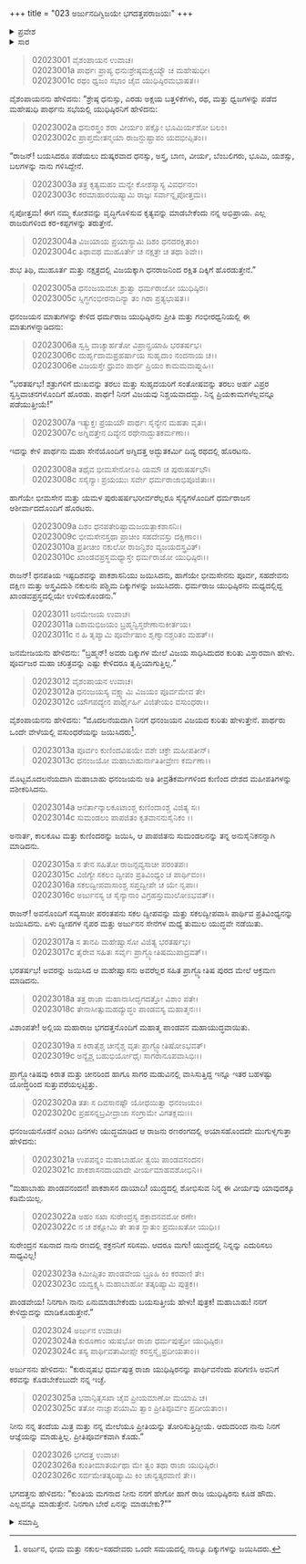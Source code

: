 +++
title = "023 ಅರ್ಜುನದಿಗ್ವಿಜಯೇ ಭಗದತ್ತಪರಾಜಯಃ"
+++

<details><summary>ಪ್ರವೇಶ</summary>


।।   ಓಂ ಓಂ ನಮೋ ನಾರಾಯಣಾಯ।।   ಶ್ರೀ ವೇದವ್ಯಾಸಾಯ ನಮಃ ।।

ಶ್ರೀ ಕೃಷ್ಣದ್ವೈಪಾಯನ ವೇದವ್ಯಾಸ ವಿರಚಿತ  

**ಶ್ರೀ ಮಹಾಭಾರತ**

**ಸಭಾ ಪರ್ವ**

**ದಿಗ್ವಿಜಯ ಪರ್ವ**

**ಅಧ್ಯಾಯ 23**

</details>


<details><summary>ಸಾರ</summary>

ಅರ್ಜುನನು ಉತ್ತರ ದೇಶಗಳನ್ನು ಗೆದ್ದುದು (1-16). ಭಗದತ್ತನೊಡನೆ ಅರ್ಜುನನ ಎಂಟು ದಿನಗಳ ಯುದ್ಧ (17-26).

</details>


> 02023001 ವೈಶಂಪಾಯನ ಉವಾಚ।  
02023001a ಪಾರ್ಥಃ ಪ್ರಾಪ್ಯ ಧನುಃಶ್ರೇಷ್ಠಮಕ್ಷಯ್ಯೌ ಚ ಮಹೇಷುಧೀ।  
02023001c ರಥಂ ಧ್ವಜಂ ಸಭಾಂ ಚೈವ ಯುಧಿಷ್ಠಿರಮಭಾಷತ।।

ವೈಶಂಪಾಯನನು ಹೇಳಿದನು: “ಶ್ರೇಷ್ಠ ಧನುಸ್ಸು, ಎರಡು ಅಕ್ಷಯ ಬತ್ತಳಿಕೆಗಳು, ರಥ, ಮತ್ತು ಧ್ವಜಗಳನ್ನು ಪಡೆದ ಮಹೇಷುಧಿ ಪಾರ್ಥನು ಸಭೆಯಲ್ಲಿ ಯುಧಿಷ್ಠಿರನಿಗೆ ಹೇಳಿದನು:

> 02023002a ಧನುರಸ್ತ್ರಂ ಶರಾ ವೀರ್ಯಂ ಪಕ್ಷೋ ಭೂಮಿರ್ಯಶೋ ಬಲಂ।  
02023002c ಪ್ರಾಪ್ತಮೇತನ್ಮಯಾ ರಾಜನ್ದುಷ್ಪ್ರಾಪಂ ಯದಭೀಪ್ಸಿತಂ।।

“ರಾಜನ್! ಬಯಸಿದರೂ ಪಡೆಯಲು ದುಷ್ಕರವಾದ ಧನಸ್ಸು, ಅಸ್ತ್ರ, ಬಾಣ, ವೀರ್ಯ, ಬೆಂಬಲಿಗರು, ಭೂಮಿ, ಯಶಸ್ಸು, ಬಲಗಳನ್ನು ನಾನು ಗಳಿಸಿದ್ದೇನೆ.

> 02023003a ತತ್ರ ಕೃತ್ಯಮಹಂ ಮನ್ಯೇ ಕೋಶಸ್ಯಾಸ್ಯ ವಿವರ್ಧನಂ।  
02023003c ಕರಮಾಹಾರಯಿಷ್ಯಾಮಿ ರಾಜ್ಞಃ ಸರ್ವಾನ್ನೃಪೋತ್ತಮ।।

ನೃಪೋತ್ತಮ! ಈಗ ನಮ್ಮ ಕೋಶವನ್ನು ವೃದ್ಧಿಗೊಳಿಸುವ ಕೃತ್ಯವನ್ನು ಮಾಡಬೇಕೆಂದು ನನ್ನ ಅಭಿಪ್ರಾಯ. ಎಲ್ಲ ರಾಜರುಗಳಿಂದ ಕರ-ಕಪ್ಪಗಳನ್ನು ತರುತ್ತೇನೆ.

> 02023004a ವಿಜಯಾಯ ಪ್ರಯಾಸ್ಯಾಮಿ ದಿಶಂ ಧನದರಕ್ಷಿತಾಂ।  
02023004c ತಿಥಾವಥ ಮುಹೂರ್ತೇ ಚ ನಕ್ಷತ್ರೇ ಚ ತಥಾ ಶಿವೇ।।

ಶುಭ ತಿಥಿ, ಮುಹೂರ್ತ ಮತ್ತು ನಕ್ಷತ್ರದಲ್ಲಿ ವಿಜಯಕ್ಕಾಗಿ ಧನರಾಜನಿಂದ ರಕ್ಷಿತ ದಿಕ್ಕಿಗೆ ಹೊರಡುತ್ತೇನೆ.”

> 02023005a ಧನಂಜಯವಚಃ ಶ್ರುತ್ವಾ ಧರ್ಮರಾಜೋ ಯುಧಿಷ್ಠಿರಃ।  
02023005c ಸ್ನಿಗ್ಧಗಂಭೀರನಾದಿನ್ಯಾ ತಂ ಗಿರಾ ಪ್ರತ್ಯಭಾಷತ।।

ಧನಂಜಯನ ಮಾತುಗಳನ್ನು ಕೇಳಿದ ಧರ್ಮರಾಜ ಯುಧಿಷ್ಠಿರನು ಪ್ರೀತಿ ಮತ್ತು ಗಂಭೀರಧ್ವನಿಯಲ್ಲಿ ಈ ಮಾತುಗಳನ್ನಾಡಿದನು:

> 02023006a ಸ್ವಸ್ತಿ ವಾಚ್ಯಾರ್ಹತೋ ವಿಪ್ರಾನ್ಪ್ರಯಾಹಿ ಭರತರ್ಷಭ।  
02023006c ದುರ್ಹೃದಾಮಪ್ರಹರ್ಷಾಯ ಸುಹೃದಾಂ ನಂದನಾಯ ಚ।।  
02023006e ವಿಜಯಸ್ತೇ ಧ್ರುವಂ ಪಾರ್ಥ ಪ್ರಿಯಂ ಕಾಮಮವಾಪ್ನುಹಿ।।

“ಭರತರ್ಷಭ! ಶತ್ರುಗಳಿಗೆ ದುಃಖವನ್ನು ತರಲು ಮತ್ತು ಸುಹೃದಯರಿಗೆ ಸಂತೋಷವನ್ನು ತರಲು ಅರ್ಹ ವಿಪ್ರರ ಸ್ವಸ್ತಿವಾಚನಗಳೊಂದಿಗೆ ಹೊರಡು. ಪಾರ್ಥ! ನಿನಗೆ ವಿಜಯವು ನಿಶ್ಚಯವಾದದ್ದು. ನಿನ್ನ ಪ್ರಿಯಕಾಮಗಳೆಲ್ಲವನ್ನೂ ಪಡೆಯುತ್ತೀಯೆ!”

> 02023007a ಇತ್ಯುಕ್ತಃ ಪ್ರಯಯೌ ಪಾರ್ಥಃ ಸೈನ್ಯೇನ ಮಹತಾ ವೃತಃ।  
02023007c ಅಗ್ನಿದತ್ತೇನ ದಿವ್ಯೇನ ರಥೇನಾದ್ಭುತಕರ್ಮಣಾ।।

ಇದನ್ನು ಕೇಳಿ ಪಾರ್ಥನು ಮಹಾ ಸೇನೆಯೊಂದಿಗೆ ಅಗ್ನಿದತ್ತ ಅದ್ಭುತಕರ್ಮಿ ದಿವ್ಯ ರಥದಲ್ಲಿ ಹೊರಟನು.

> 02023008a ತಥೈವ ಭೀಮಸೇನೋಽಪಿ ಯಮೌ ಚ ಪುರುಷರ್ಷಭೌ।  
02023008c ಸಸೈನ್ಯಾಃ ಪ್ರಯಯುಃ ಸರ್ವೇ ಧರ್ಮರಾಜಾಭಿಪೂಜಿತಾಃ।।

ಹಾಗೆಯೇ ಭೀಮಸೇನ ಮತ್ತು ಯಮಳ ಪುರುಷರ್ಷಭರೀರ್ವರೆಲ್ಲರೂ ಸೈನ್ಯಗಳೊಂದಿಗೆ ಧರ್ಮರಾಜನ ಆಶೀರ್ವಾದದೊಂದಿಗೆ ಹೊರಟರು.

> 02023009a ದಿಶಂ ಧನಪತೇರಿಷ್ಟಾಮಜಯತ್ಪಾಕಶಾಸನಿಃ।  
02023009c ಭೀಮಸೇನಸ್ತಥಾ ಪ್ರಾಚೀಂ ಸಹದೇವಸ್ತು ದಕ್ಷಿಣಾಂ।।  
02023010a ಪ್ರತೀಚೀಂ ನಕುಲೋ ರಾಜನ್ದಿಶಂ ವ್ಯಜಯದಸ್ತ್ರವಿತ್।  
02023010c ಖಾಂಡವಪ್ರಸ್ಥಮಧ್ಯಾಸ್ತೇ ಧರ್ಮರಾಜೋ ಯುಧಿಷ್ಠಿರಃ।।

ರಾಜನ್! ಧನಪತಿಯ ಇಷ್ಟದಿಶವನ್ನು ಪಾಕಶಾಸನಿಯು ಜಯಿಸಿದನು, ಹಾಗೆಯೇ ಭೀಮಸೇನನು ಪೂರ್ವ, ಸಹದೇವನು ದಕ್ಷಿಣ ಮತ್ತು ಅಸ್ತ್ರವಿದುಶಿ ನಕುಲನು ಪಶ್ಚಿಮ ದಿಕ್ಕುಗಳನ್ನು ಜಯಿಸಿದರು. ಧರ್ಮರಾಜ ಯುಧಿಷ್ಠಿರನು ಮಧ್ಯದಲ್ಲಿದ್ದ ಖಾಂಡವಪ್ರಸ್ಥದಲ್ಲಿಯೇ ಉಳಿದುಕೊಂಡನು.”

> 02023011 ಜನಮೇಜಯ ಉವಾಚ।  
02023011a ದಿಶಾಮಭಿಜಯಂ ಬ್ರಹ್ಮನ್ವಿಸ್ತರೇಣಾನುಕೀರ್ತಯ।  
02023011c ನ ಹಿ ತೃಪ್ಯಾಮಿ ಪೂರ್ವೇಷಾಂ ಶೃಣ್ವಾನಶ್ಚರಿತಂ ಮಹತ್।।

ಜನಮೇಜಯನು ಹೇಳಿದನು: “ಬ್ರಹ್ಮನ್! ಅವರು ದಿಕ್ಕುಗಳ ಮೇಲೆ ವಿಜಯ ಸಾಧಿಸಿದುದರ ಕುರಿತು ವಿಸ್ತಾರವಾಗಿ ಹೇಳು. ಪೂರ್ವಜರ ಮಹಾ ಚರಿತ್ರವನ್ನು ಎಷ್ಟು ಕೇಳಿದರೂ ತೃಪ್ತಿಯಾಗುತ್ತಿಲ್ಲ.”

> 02023012 ವೈಶಂಪಾಯನ ಉವಾಚ।  
02023012a ಧನಂಜಯಸ್ಯ ವಕ್ಷ್ಯಾಮಿ ವಿಜಯಂ ಪೂರ್ವಮೇವ ತೇ।  
02023012c ಯೌಗಪದ್ಯೇನ ಪಾರ್ಥೈರ್ಹಿ ವಿಜಿತೇಯಂ ವಸುಂಧರಾ।।

ವೈಶಂಪಾಯನನು ಹೇಳಿದನು: “ಮೊದಲನೆಯದಾಗಿ ನಿನಗೆ ಧನಂಜಯನ ವಿಜಯದ ಕುರಿತು ಹೇಳುತ್ತೇನೆ. ಪಾರ್ಥರು ಒಂದೇ ವೇಳೆಯಲ್ಲಿ ವಸುಂಧರೆಯನ್ನು ಜಯಿಸಿದರು[^1].

> 02023013a ಪೂರ್ವಂ ಕುಣಿಂದವಿಷಯೇ ವಶೇ ಚಕ್ರೇ ಮಹೀಪತೀನ್।  
02023013c ಧನಂಜಯೋ ಮಹಾಬಾಹುರ್ನಾತಿತೀವ್ರೇಣ ಕರ್ಮಣಾ।।

ಮೊಟ್ಟಮೊದಲನೆಯದಾಗಿ ಮಹಾಬಾಹು ಧನಂಜಯನು ಅತಿ ತೀವ್ರäಕರ್ಮಗಳಿಂದ ಕುಣಿಂದ ದೇಶದ ಮಹೀಪತಿಗಳನ್ನು ವಶೀಕರಿಸಿದನು.

> 02023014a ಆನರ್ತಾನ್ಕಾಲಕೂಟಾಂಶ್ಚ ಕುಣಿಂದಾಂಶ್ಚ ವಿಜಿತ್ಯ ಸಃ।  
02023014c ಸುಮಂಡಲಂ ಪಾಪಜಿತಂ ಕೃತವಾನನುಸೈನಿಕಂ ।।

ಅನಾರ್ತ, ಕಾಲಕೂಟ ಮತ್ತು ಕುಣಿಂದರನ್ನು ಜಯಿಸಿ, ಆ ಪಾಪಜಿತನು ಸುಮಂಡಲನನ್ನು ತನ್ನ ಅನುಸೈನಿಕನನ್ನಾಗಿ ಮಾಡಿದನು.

> 02023015a ಸ ತೇನ ಸಹಿತೋ ರಾಜನ್ಸವ್ಯಸಾಚೀ ಪರಂತಪಃ।  
02023015c ವಿಜಿಗ್ಯೇ ಸಕಲಂ ದ್ವೀಪಂ ಪ್ರತಿವಿಂಧ್ಯಂ ಚ ಪಾರ್ಥಿವಂ।।  
02023016a ಸಕಲದ್ವೀಪವಾಸಾಂಶ್ಚ ಸಪ್ತದ್ವೀಪೇ ಚ ಯೇ ನೃಪಾಃ।  
02023016c ಅರ್ಜುನಸ್ಯ ಚ ಸೈನ್ಯಾನಾಂ ವಿಗ್ರಹಸ್ತುಮುಲೋಽಭವತ್।।

ರಾಜನ್! ಅವನೊಂದಿಗೆ ಸವ್ಯಸಾಚೀ ಪರಂತಪನು ಸಕಲ ದ್ವೀಪವನ್ನು ಮತ್ತು ಸಕಲದ್ವೀಪವಾಸಿ ಪಾರ್ಥಿವ ಪ್ರತಿವಿಂಧ್ಯನನ್ನು ಜಯಿಸಿದನು. ಏಳು ದ್ವೀಪಗಳ ನೃಪರ ಮತ್ತು ಅರ್ಜುನನ ಸೇನೆಗಳ ಮಧ್ಯೆ ತುಮುಲ ಯುದ್ಧವೇ ನಡೆಯಿತು.

> 02023017a ಸ ತಾನಪಿ ಮಹೇಷ್ವಾಸೋ ವಿಜಿತ್ಯ ಭರತರ್ಷಭ।  
02023017c ತೈರೇವ ಸಹಿತಃ ಸರ್ವೈಃ ಪ್ರಾಗ್ಜ್ಯೋತಿಷಮುಪಾದ್ರವತ್।।

ಭರತರ್ಷಭ! ಅವರನ್ನು ಜಯಿಸಿದ ಆ ಮಹೇಷ್ವಾಸನು ಅವರೆಲ್ಲರ ಸಹಿತ ಪ್ರಾಗ್ಜ್ಯೋತಿಷ ಪುರದ ಮೇಲೆ ಆಕ್ರಮಣ ಮಾಡಿದನು.

> 02023018a ತತ್ರ ರಾಜಾ ಮಹಾನಾಸೀದ್ಭಗದತ್ತೋ ವಿಶಾಂ ಪತೇ।  
02023018c ತೇನಾಸೀತ್ಸುಮಹದ್ಯುದ್ಧಂ ಪಾಂಡವಸ್ಯ ಮಹಾತ್ಮನಃ।।

ವಿಶಾಂಪತೇ! ಅಲ್ಲಿಯ ಮಹಾರಾಜ ಭಗದತ್ತನೊಂದಿಗೆ ಮಹಾತ್ಮ ಪಾಂಡವನ ಮಹಾಯುದ್ಧವಾಯಿತು.

> 02023019a ಸ ಕಿರಾತೈಶ್ಚ ಚೀನೈಶ್ಚ ವೃತಃ ಪ್ರಾಗ್ಜ್ಯೋತಿಷೋಽಭವತ್।  
02023019c ಅನ್ಯೈಶ್ಚ ಬಹುಭಿರ್ಯೋಧೈಃ ಸಾಗರಾನೂಪವಾಸಿಭಿಃ।।

ಪ್ರಾಗ್ಜ್ಯೋತಿಷವು ಕಿರಾತ ಮತ್ತು ಚೀನರಿಂದ ಹಾಗೂ ಸಾಗರ ಮಡುವಿನಲ್ಲಿ ವಾಸಿಸುತ್ತಿದ್ದ ಇನ್ನೂ ಇತರ ಬಹಳಷ್ಟು ಯೋದ್ಧರಿಂದ ಸುತ್ತುವರೆಯಲ್ಪಟ್ಟಿತ್ತು.

> 02023020a ತತಃ ಸ ದಿವಸಾನಷ್ಟೌ ಯೋಧಯಿತ್ವಾ ಧನಂಜಯಂ।  
02023020c ಪ್ರಹಸನ್ನಬ್ರವೀದ್ರಾಜಾ ಸಂಗ್ರಾಮೇ ವಿಗತಕ್ಲಮಃ।।

ಧನಂಜಯನೊಡನೆ ಎಂಟು ದಿನಗಳು ಯುದ್ಧಮಾಡಿದ ಆ ರಾಜನು ರಣರಂಗದಲ್ಲಿ ಅಯಾಸಹೊಂದದೇ ಮುಗುಳ್ನಗುತ್ತಾ ಹೇಳಿದನು:

> 02023021a ಉಪಪನ್ನಂ ಮಹಾಬಾಹೋ ತ್ವಯಿ ಪಾಂಡವನಂದನ।  
02023021c ಪಾಕಶಾಸನದಾಯಾದೇ ವೀರ್ಯಮಾಹವಶೋಭಿನಿ।।

“ಮಹಾಬಾಹು ಪಾಂಡವನಂದನ! ಪಾಕಶಾಸನ ದಾಯಾದಿ! ಯುದ್ಧದಲ್ಲಿ ಶೋಭಿಸುವ ನಿನ್ನ ಈ ವೀರ್ಯವು ಯಾವುದಕ್ಕೂ ಕಡಿಮೆಯಿಲ್ಲ.

> 02023022a ಅಹಂ ಸಖಾ ಸುರೇಂದ್ರಸ್ಯ ಶಕ್ರಾದನವಮೋ ರಣೇ।  
02023022c ನ ಚ ಶಕ್ನೋಮಿ ತೇ ತಾತ ಸ್ಥಾತುಂ ಪ್ರಮುಖತೋ ಯುಧಿ।।

ಸುರೇಂದ್ರನ ಸಖನಾದ ನಾನು ರಣದಲ್ಲಿ ಶಕ್ರನನಿಗೆ ಸರಿಸಮ. ಆದರೂ ಮಗು! ಯುದ್ಧದಲ್ಲಿ ನಿನ್ನನ್ನು ಎದುರಿಸಲು ಸಾಧ್ಯವಿಲ್ಲ!

> 02023023a ಕಿಮೀಪ್ಸಿತಂ ಪಾಂಡವೇಯ ಬ್ರೂಹಿ ಕಿಂ ಕರವಾಣಿ ತೇ।  
02023023c ಯದ್ವಕ್ಷ್ಯಸಿ ಮಹಾಬಾಹೋ ತತ್ಕರಿಷ್ಯಾಮಿ ಪುತ್ರಕ।।

ಪಾಂಡವೇಯ! ನಿನಗಾಗಿ ನಾನು ಏನುಮಾಡಬೇಕೆಂದು ಬಯಸುತ್ತೀಯೆ ಹೇಳು! ಪುತ್ರಕ! ಮಹಾಬಾಹು! ನನಗೆ ಕೇಳಿದ್ದುದನ್ನು ಮಾಡಿಕೊಡುತ್ತೇನೆ.”

> 02023024 ಅರ್ಜುನ ಉವಾಚ।  
02023024a ಕುರೂಣಾಂ ಋಷಭೋ ರಾಜಾ ಧರ್ಮಪುತ್ರೋ ಯುಧಿಷ್ಠಿರಃ।  
02023024c ತಸ್ಯ ಪಾರ್ಥಿವತಾಮೀಪ್ಸೇ ಕರಸ್ತಸ್ಮೈ ಪ್ರದೀಯತಾಂ।।

ಅರ್ಜುನನು ಹೇಳಿದನು: “ಕುರುವೃಷಭ ಧರ್ಮಪುತ್ರ ರಾಜಾ ಯುಧಿಷ್ಠಿರನನ್ನು ಪಾರ್ಥಿವನೆಂದು ಪರಿಗಣಿಸಿ ಅವನಿಗೆ ಕರವನ್ನು ಕೊಡಬೇಕೆಂಬುದೇ ನನ್ನ ಇಚ್ಛೆ.

> 02023025a ಭವಾನ್ಪಿತೃಸಖಾ ಚೈವ ಪ್ರೀಯಮಾಣೋ ಮಯಾಪಿ ಚ।  
02023025c ತತೋ ನಾಜ್ಞಾಪಯಾಮಿ ತ್ವಾಂ ಪ್ರೀತಿಪೂರ್ವಂ ಪ್ರದೀಯತಾಂ।।

ನೀನು ನನ್ನ ತಂದೆಯ ಮಿತ್ರ ಮತ್ತು ನನ್ನ ಮೇಲೆಯೂ ಪ್ರೀತಿಯನ್ನು ತೋರಿಸುತ್ತಿದ್ದೀಯೆ. ಆದುದರಿಂದ ನಾನು ನಿನಗೆ ಆಜ್ಞೆಯನ್ನು ಮಾಡುತ್ತಿಲ್ಲ. ಪ್ರೀತಿಪೂರ್ವಕವಾಗಿ ಕೊಡು.”

> 02023026 ಭಗದತ್ತ ಉವಾಚ।  
02023026a ಕುಂತೀಮಾತರ್ಯಥಾ ಮೇ ತ್ವಂ ತಥಾ ರಾಜಾ ಯುಧಿಷ್ಠಿರಃ।  
02023026c ಸರ್ವಮೇತತ್ಕರಿಷ್ಯಾಮಿ ಕಿಂ ಚಾನ್ಯತ್ಕರವಾಣಿ ತೇ।।

ಭಗದತ್ತನು ಹೇಳಿದನು: “ಕುಂತಿಯ ಮಗನಾದ ನೀನು ನನಗೆ ಹೇಗೋ ಹಾಗೆ ರಾಜ ಯುಧಿಷ್ಠಿರನು ಕೂಡ ಹೌದು. ಎಲ್ಲವನ್ನೂ ಮಾಡುತ್ತೇನೆ. ನಿನಗಾಗಿ ಬೇರೆ ಏನನ್ನು ಮಾಡಬೇಕು?””



<details><summary>ಸಮಾಪ್ತಿ</summary>


ಇತಿ ಶ್ರೀ ಮಹಾಭಾರತೇ ಸಭಾಪರ್ವಣಿ ದಿಗ್ವಿಜಯಪರ್ವಣಿ ಅರ್ಜುನದಿಗ್ವಿಜಯೇ ಭಗದತ್ತಪರಾಜಯೇ ತ್ರಯೋವಿಂಶೋಽಧ್ಯಾಯಃ।।  
ಇದು ಶ್ರೀ ಮಹಾಭಾರತದಲ್ಲಿ ಸಭಾಪರ್ವದಲ್ಲಿ ದಿಗ್ವಿಜಯಪರ್ವದಲ್ಲಿ ಅರ್ಜುನದಿಗ್ವಿಜಯದಲ್ಲಿ ಭಗದತ್ತನ ಪರಾಭವ ಎನ್ನುವ ಇಪ್ಪತ್ತ್ಮೂರನೆಯ ಅಧ್ಯಾಯವು.


</details>

[^1]: ಅರ್ಜುನ, ಭೀಮ ಮತ್ತು ನಕುಲ-ಸಹದೇವರು ಒಂದೇ ಸಮಯದಲ್ಲಿ ನಾಲ್ಕೂ ದಿಕ್ಕುಗಳನ್ನು ಜಯಿಸಿದರು.

